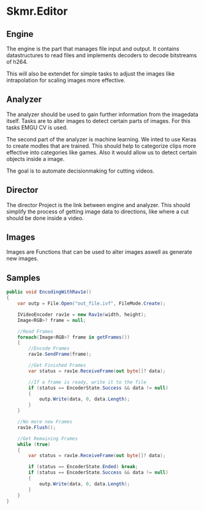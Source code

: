 # Skmr.Editor

## Engine

The engine is the part that manages file input and output. It contains datastructures to read files and implements decoders to decode bitstreams of h264.

This will also be extendet for simple tasks to adjust the images like intrapolation for scaling images more effective.


## Analyzer

The analyzer should be used to gain further information from the imagedata itself. Tasks are to alter images to detect certain parts of images. For this tasks EMGU CV is used.

The second part of the analyzer is machine learning. We inted to use Keras to create modles that are trained. This should help to categorize clips more effective into categories like games. Also it would allow us to detect certain objects inside a image.

The goal is to automate decisionmaking for cutting videos.

## Director

The director Project is the link between engine and analyzer. This should simplify the process of getting image data to directions, like where a cut should be done inside a video.

## Images

Images are Functions that can be used to alter images aswell as generate new images.

## Samples
```csharp
public void EncodingWithRav1e()
{
    var outp = File.Open("out_file.ivf", FileMode.Create);

    IVideoEncoder rav1e = new Rav1e(width, height);
    Image<RGB>? frame = null;

    //Read Frames
    foreach(Image<RGB>? frame in getFrames())
    {
        //Encode Frames
        rav1e.SendFrame(frame);

        //Get Finished Frames
        var status = rav1e.ReceiveFrame(out byte[]? data);

        //If a frame is ready, write it to the file
        if (status == EncoderState.Success && data != null)
        {
            outp.Write(data, 0, data.Length);
        }
    }

    //No more new Frames
    rav1e.Flush();

    //Get Remaining Frames
    while (true)
    {
        var status = rav1e.ReceiveFrame(out byte[]? data);

        if (status == EncoderState.Ended) break;
        if (status == EncoderState.Success && data != null)
        {
            outp.Write(data, 0, data.Length);
        }
    }
}
```
  
